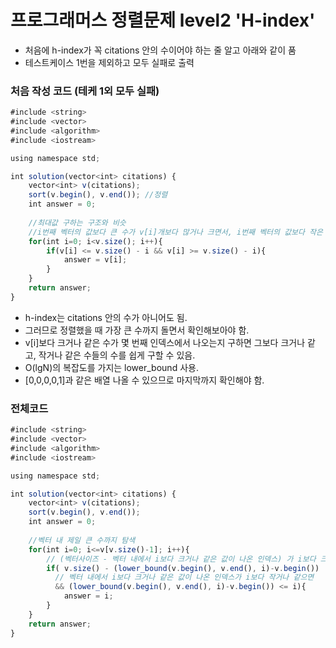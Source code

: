 # 프로그래머스 정렬문제 level2 'H-index'
- 처음에 h-index가 꼭 citations 안의 수이어야 하는 줄 알고 아래와 같이 품
- 테스트케이스 1번을 제외하고 모두 실패로 출력

### 처음 작성 코드 (테케 1외 모두 실패)
```jsx
#include <string>
#include <vector>
#include <algorithm>
#include <iostream>

using namespace std;

int solution(vector<int> citations) {
    vector<int> v(citations);
    sort(v.begin(), v.end()); //정렬
    int answer = 0;
    
    //최대값 구하는 구조와 비슷
    //i번째 벡터의 값보다 큰 수가 v[i]개보다 많거나 크면서, i번째 벡터의 값보다 작은 수가 v[i]개보다 작거나 같으면
    for(int i=0; i<v.size(); i++){
        if(v[i] <= v.size() - i && v[i] >= v.size() - i){
            answer = v[i];
        }
    }
    return answer;
}
```

- h-index는 citations 안의 수가 아니어도 됨.
- 그러므로 정렬했을 때 가장 큰 수까지 돌면서 확인해보아야 함.
- v[i]보다 크거나 같은 수가 몇 번째 인덱스에서 나오는지 구하면 그보다 크거나 같고, 작거나 같은 수들의 수를 쉽게 구할 수 있음.
- O(lgN)의 복잡도를 가지는 lower_bound 사용.
- [0,0,0,0,1]과 같은 배열 나올 수 있으므로 마지막까지 확인해야 함.

### 전체코드
```jsx
#include <string>
#include <vector>
#include <algorithm>
#include <iostream>

using namespace std;

int solution(vector<int> citations) {
    vector<int> v(citations);
    sort(v.begin(), v.end());
    int answer = 0;
    
    //벡터 내 제일 큰 수까지 탐색
    for(int i=0; i<=v[v.size()-1]; i++){
        // (벡터사이즈 - 벡터 내에서 i보다 크거나 같은 값이 나온 인덱스) 가 i보다 크거나 같고
        if( v.size() - (lower_bound(v.begin(), v.end(), i)-v.begin())  >= i 
          // 벡터 내에서 i보다 크거나 같은 값이 나온 인덱스가 i보다 작거나 같으면
          && (lower_bound(v.begin(), v.end(), i)-v.begin()) <= i){
            answer = i;
        }    
    }
    return answer;
}
```
